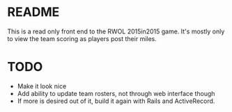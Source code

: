 # README

This is a read only front end to the RWOL 2015in2015 game. It's mostly only to view the team scoring as players post their miles.

# TODO

* Make it look nice
* Add ability to update team rosters, not through web interface though
* If more is desired out of it, build it again with Rails and ActiveRecord.